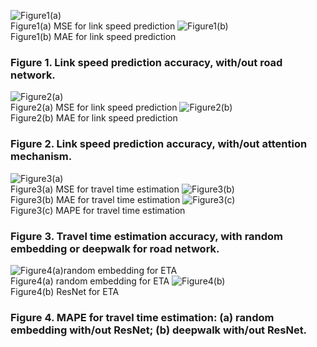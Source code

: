 ![Figure1(a)](/Figure1(a)MSE%20for%20link%20speed%20prediction.png)  
Figure1(a) MSE for link speed prediction
![Figure1(b)](/Figure1(b)MAE%20for%20link%20speed%20prediction.png)  
Figure1(b) MAE for link speed prediction
### Figure 1. Link speed prediction accuracy, with/out road network.

![Figure2(a)](/Figure2(a)MSE%20for%20link%20speed%20prediction.png)  
Figure2(a) MSE for link speed prediction
![Figure2(b)](/Figure2(b)MAE%20for%20link%20speed%20prediction.png)  
Figure2(b) MAE for link speed prediction
### Figure 2. Link speed prediction accuracy, with/out attention mechanism.

![Figure3(a)](https://github.com/ctte/ctte.github.io/blob/master/Figure3(a)MSE%20for%20travel%20time%20estimation.png)  
Figure3(a) MSE for travel time estimation
![Figure3(b)](https://github.com/ctte/ctte.github.io/blob/master/Figure3(b)MAE%20for%20travel%20time%20estimation.png)  
Figure3(b) MAE for travel time estimation
![Figure3(c)](https://github.com/ctte/ctte.github.io/blob/master/Figure3(c)MAPE%20for%20travel%20time%20estimation.png)  
Figure3(c) MAPE for travel time estimation
### Figure 3. Travel time estimation accuracy, with random embedding or deepwalk for road network.

![Figure4(a)random embedding for ETA](/Figure4(a)random%20embedding%20for%20ETA.png)   
Figure4(a)  random embedding for ETA
![Figure4(b)](Figure4(b)ResNet%20for%20ETA.png)   
Figure4(b) ResNet for ETA
### Figure 4. MAPE for travel time estimation: (a) random embedding with/out ResNet; (b) deepwalk with/out ResNet.

